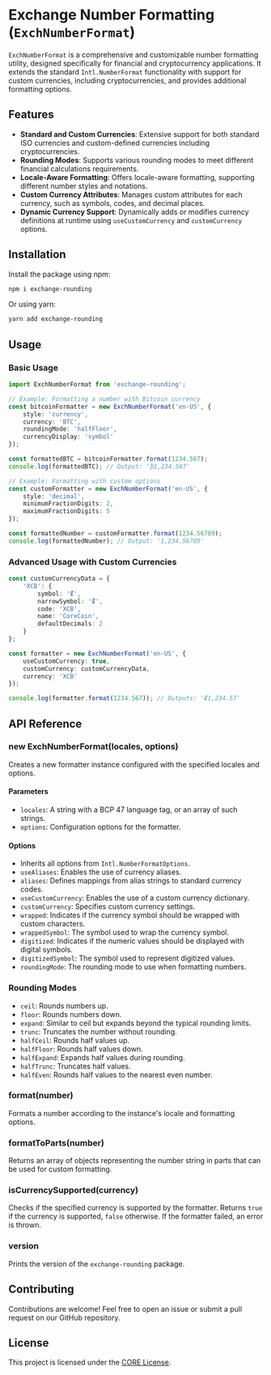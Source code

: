 # Exchange Number Formatting (`ExchNumberFormat`)

`ExchNumberFormat` is a comprehensive and customizable number formatting utility, designed specifically for financial and cryptocurrency applications. It extends the standard `Intl.NumberFormat` functionality with support for custom currencies, including cryptocurrencies, and provides additional formatting options.

## Features

- **Standard and Custom Currencies**: Extensive support for both standard ISO currencies and custom-defined currencies including cryptocurrencies.
- **Rounding Modes**: Supports various rounding modes to meet different financial calculations requirements.
- **Locale-Aware Formatting**: Offers locale-aware formatting, supporting different number styles and notations.
- **Custom Currency Attributes**: Manages custom attributes for each currency, such as symbols, codes, and decimal places.
- **Dynamic Currency Support**: Dynamically adds or modifies currency definitions at runtime using `useCustomCurrency` and `customCurrency` options.

## Installation

Install the package using npm:

```bash
npm i exchange-rounding
```

Or using yarn:

```bash
yarn add exchange-rounding
```

## Usage

### Basic Usage

```typescript
import ExchNumberFormat from 'exchange-rounding';

// Example: Formatting a number with Bitcoin currency
const bitcoinFormatter = new ExchNumberFormat('en-US', {
    style: 'currency',
    currency: 'BTC',
    roundingMode: 'halfFloor',
    currencyDisplay: 'symbol'
});

const formattedBTC = bitcoinFormatter.format(1234.567);
console.log(formattedBTC); // Output: '₿1,234.567'

// Example: Formatting with custom options
const customFormatter = new ExchNumberFormat('en-US', {
    style: 'decimal',
    minimumFractionDigits: 2,
    maximumFractionDigits: 5
});

const formattedNumber = customFormatter.format(1234.56789);
console.log(formattedNumber); // Output: '1,234.56789'
```

### Advanced Usage with Custom Currencies

```typescript
const customCurrencyData = {
    'XCB': {
        symbol: '₡',
        narrowSymbol: '₡',
        code: 'XCB',
        name: 'CoreCoin',
        defaultDecimals: 2
    }
};

const formatter = new ExchNumberFormat('en-US', {
    useCustomCurrency: true,
    customCurrency: customCurrencyData,
    currency: 'XCB'
});

console.log(formatter.format(1234.567)); // Outputs: '₡1,234.57'
```

## API Reference

### new ExchNumberFormat(locales, options)

Creates a new formatter instance configured with the specified locales and options.

#### Parameters

- `locales`: A string with a BCP 47 language tag, or an array of such strings.
- `options`: Configuration options for the formatter.

#### Options

- Inherits all options from `Intl.NumberFormatOptions`.
- `useAliases`: Enables the use of currency aliases.
- `aliases`: Defines mappings from alias strings to standard currency codes.
- `useCustomCurrency`: Enables the use of a custom currency dictionary.
- `customCurrency`: Specifies custom currency settings.
- `wrapped`: Indicates if the currency symbol should be wrapped with custom characters.
- `wrappedSymbol`: The symbol used to wrap the currency symbol.
- `digitized`: Indicates if the numeric values should be displayed with digital symbols.
- `digitizedSymbol`: The symbol used to represent digitized values.
- `roundingMode`: The rounding mode to use when formatting numbers.

### Rounding Modes

- `ceil`: Rounds numbers up.
- `floor`: Rounds numbers down.
- `expand`: Similar to ceil but expands beyond the typical rounding limits.
- `trunc`: Truncates the number without rounding.
- `halfCeil`: Rounds half values up.
- `halfFloor`: Rounds half values down.
- `halfExpand`: Expands half values during rounding.
- `halfTrunc`: Truncates half values.
- `halfEven`: Rounds half values to the nearest even number.

### format(number)

Formats a number according to the instance's locale and formatting options.

### formatToParts(number)

Returns an array of objects representing the number string in parts that can be used for custom formatting.

### isCurrencySupported(currency)

Checks if the specified currency is supported by the formatter. Returns `true` if the currency is supported, `false` otherwise. If the formatter failed, an error is thrown.

### version

Prints the version of the `exchange-rounding` package.

## Contributing

Contributions are welcome! Feel free to open an issue or submit a pull request on our GitHub repository.

## License

This project is licensed under the [CORE License](LICENSE).
